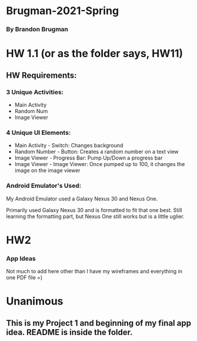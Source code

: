 # Brugman-2021-Spring
### By Brandon Brugman


# HW 1.1 (or as the folder says, HW11)




## HW Requirements: 

### 3 Unique Activities: 

- Main Activity
- Random Num
- Image Viewer 

### 4 Unique UI Elements:

- Main Activity - Switch: Changes background
- Random Number - Button: Creates a random number on a text view
- Image Viewer - Progress Bar: Pump Up/Down a progress bar
- Image Viewer - Image Viewer: Once pumped up to 100, it changes the image on the image viewer

### Android Emulator's Used: 

My Android Emulator used a Galaxy Nexus 30 and Nexus One. 

Primarily used Galaxy Nexus 30 and is formatted to fit that one best. Still learning the formatting part, but Nexus One still works but is a little uglier. 

# HW2 

### App Ideas

Not much to add here other than I have my wireframes and everything in one PDF file =)

# Unanimous

## This is my Project 1 and beginning of my final app idea. README is inside the folder. 
